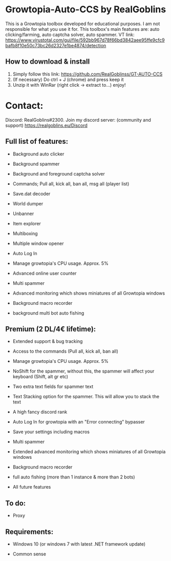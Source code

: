 # Growtopia-Auto-CCS by RealGoblins
This is a Growtopia toolbox developed for educational purposes. I am not responsible for what you use it for. This toolbox's main features are: auto clicking/farming, auto captcha solver, auto spammer.
VT link: https://www.virustotal.com/gui/file/592bb967d78f66bd3842aee95ffe9cfc9bafb8f10e50c73bc26d2327e1be4874/detection

## How to download & install
1. Simply follow this link: https://github.com/RealGoblinss/GT-AUTO-CCS
2. (If necessary) Do ctrl + J (chrome) and press keep it
4. Unzip it with WinRar (right click -> extract to...)
enjoy!

# Contact:
Discord: RealGoblins#2300. 
Join my discord server:
(community and support) https://realgoblins.eu/Discord

 
## Full list of features:

* Background auto clicker

* Background spammer

* Background and foreground captcha solver

* Commands; Pull all, kick all, ban all, msg all (player list)

* Save.dat decoder

* World dumper

* Unbanner

* Item explorer

* Multiboxing

* Multiple window opener

* Auto Log In

* Manage growtopia's CPU usage. Approx. 5%

* Advanced online user counter

* Multi spammer

* Advanced monitoring which shows miniatures of all Growtopia windows

* Background macro recorder

* background multi bot auto fishing

## Premium (2 DL/4€ lifetime):

* Extended support & bug tracking

* Access to the commands (Pull all, kick all, ban all)

* Manage growtopia's CPU usage. Approx. 5%

* NoShift for the spammer, without this, the spammer will affect your keyboard (Shift, alt gr etc)

* Two extra text fields for spammer text

* Text Stacking option for the spammer. This will allow you to stack the text

* A high fancy discord rank

* Auto Log In for growtopia with an "Error connecting" bypasser

* Save your settings including macros

* Multi spammer

* Extended advanced monitoring which shows miniatures of all Growtopia windows

* Background macro recorder

* full auto fishing (more than 1 instance & more than 2 bots)

* All future features

## To do:

* Proxy

## Requirements:

* Windows 10 (or windows 7 with latest .NET framework update)

* Common sense
